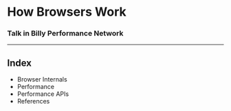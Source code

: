 # How Browsers Work
### Talk in Billy Performance Network
---

## Index

* Browser Internals
* Performance
* Performance APIs
* References
